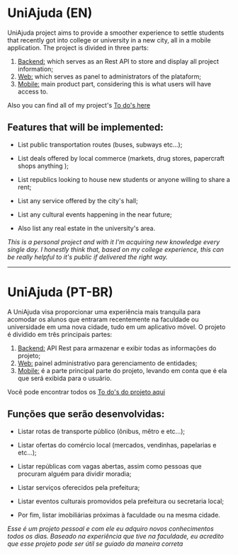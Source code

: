 # UniAjuda (EN)

UniAjuda project aims to provide a smoother experience to settle students that recently got into college or university in a new city, all in a mobile application. The project is divided in three parts:

1. [Backend:](https://github.com/robls/uniajuda-backend) which serves as an Rest API to store and display all project information;
2. [Web:](https://github.com/robls/uniajuda-front) which serves as panel to administrators of the plataform;
3. [Mobile:](https://github.com/robls/uniajuda-mobile) main product part, considering this is what users will have access to.

Also you can find all of my project's [To do's here](https://github.com/users/robls/projects/2)

## Features that will be implemented:

- List public transportation routes (buses, subways etc...);

- List deals offered by local commerce (markets, drug stores, papercraft shops anything );

- List republics looking to house new students or anyone willing to share a rent;

- List any service offered by the city's hall;

- List any cultural events happening in the near future;

- Also list any real estate in the university's area.

_This is a personal project and with it I'm acquiring new knowledge every single day. I honestly think that, based on my college experience, this can be really helpful to it's public if delivered the right way._

---

# UniAjuda (PT-BR)

A UniAjuda visa proporcionar uma experiência mais tranquila para acomodar os alunos que entraram recentemente na faculdade ou universidade em uma nova cidade, tudo em um aplicativo móvel. O projeto é dividido em três principais partes:

1. [Backend:](https://github.com/robls/uniajuda-backend) API Rest para armazenar e exibir todas as informações do projeto;
2. [Web:](https://github.com/robls/uniajuda-front) painel administrativo para gerenciamento de entidades;
3. [Mobile:](https://github.com/robls/uniajuda-mobile) é a parte principal parte do projeto, levando em conta que é ela que será exibida para o usuário.

Você pode encontrar todos os [To do's do projeto aqui](https://github.com/users/robls/projects/2)

## Funções que serão desenvolvidas:

- Listar rotas de transporte público (ônibus, mêtro e etc...);

- Listar ofertas do comércio local (mercados, vendinhas, papelarias e etc...);

- Listar repúblicas com vagas abertas, assim como pessoas que procuram alguém para dividir moradia;

- Listar serviços oferecidos pela prefeitura;

- Listar eventos culturais promovidos pela prefeitura ou secretaria local;

- Por fim, listar imobiliárias próximas à faculdade ou na mesma cidade.

_Esse é um projeto pessoal e com ele eu adquiro novos conhecimentos todos os dias. Baseado na experiência que tive na faculdade, eu acredito que esse projeto pode ser útil se guiado da maneira correta_
